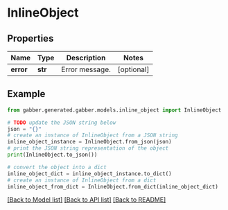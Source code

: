 # InlineObject


## Properties

Name | Type | Description | Notes
------------ | ------------- | ------------- | -------------
**error** | **str** | Error message. | [optional] 

## Example

```python
from gabber.generated.gabber.models.inline_object import InlineObject

# TODO update the JSON string below
json = "{}"
# create an instance of InlineObject from a JSON string
inline_object_instance = InlineObject.from_json(json)
# print the JSON string representation of the object
print(InlineObject.to_json())

# convert the object into a dict
inline_object_dict = inline_object_instance.to_dict()
# create an instance of InlineObject from a dict
inline_object_from_dict = InlineObject.from_dict(inline_object_dict)
```
[[Back to Model list]](../README.md#documentation-for-models) [[Back to API list]](../README.md#documentation-for-api-endpoints) [[Back to README]](../README.md)


